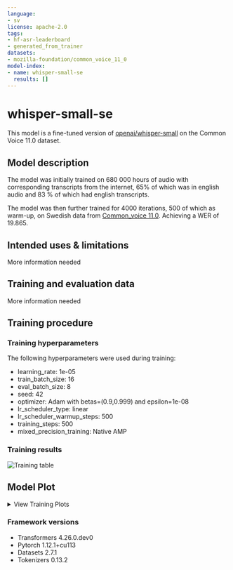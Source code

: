 ```yaml
---
language:
- sv
license: apache-2.0
tags:
- hf-asr-leaderboard
- generated_from_trainer
datasets:
- mozilla-foundation/common_voice_11_0
model-index:
- name: whisper-small-se
  results: []
---
```

<!-- This model card has been generated automatically according to the information the Trainer had access to. You
should probably proofread and complete it, then remove this comment. -->
# whisper-small-se
This model is a fine-tuned version of [openai/whisper-small](https://huggingface.co/openai/whisper-small) on the Common Voice 11.0 dataset.
## Model description
The model was initially trained on 680 000 hours of audio with corresponding transcripts from the internet, 65% of which was in english audio and 83 % of which had english transcripts.

The model was then further trained for 4000 iterations, 500 of which as warm-up, on Swedish data from [Common_voice 11.0](https://huggingface.co/datasets/mozilla-foundation/common_voice_11_0). Achieving a WER of 19.865.

## Intended uses & limitations
More information needed
## Training and evaluation data
More information needed
## Training procedure
### Training hyperparameters
The following hyperparameters were used during training:
- learning_rate: 1e-05
- train_batch_size: 16
- eval_batch_size: 8
- seed: 42
- optimizer: Adam with betas=(0.9,0.999) and epsilon=1e-08
- lr_scheduler_type: linear
- lr_scheduler_warmup_steps: 500
- training_steps: 500
- mixed_precision_training: Native AMP

### Training results
![Training table](whisper_finetune.png)
## Model Plot

<details>
<summary>View Training Plots</summary>

![Metrics](whisper_metrics.png)

</details>

### Framework versions

- Transformers 4.26.0.dev0
- Pytorch 1.12.1+cu113
- Datasets 2.7.1
- Tokenizers 0.13.2
